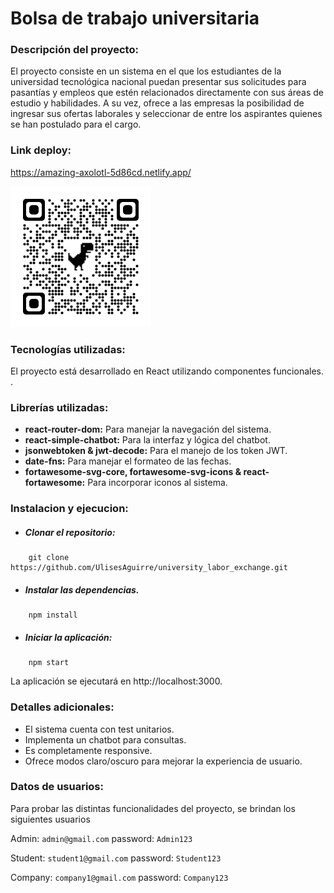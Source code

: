 # Bolsa de trabajo universitaria
### Descripción del proyecto:
El proyecto consiste en un sistema en el que los estudiantes de la universidad tecnológica nacional puedan presentar sus solicitudes para pasantías y empleos que estén relacionados directamente con sus áreas de estudio y habilidades. 
A su vez, ofrece a las empresas la posibilidad de ingresar sus ofertas laborales y seleccionar de entre los aspirantes quienes se han postulado para el cargo. 

### Link deploy:

https://amazing-axolotl-5d86cd.netlify.app/

![QR-Deploy](src/assets-img/deploy-qr.png)

### Tecnologías utilizadas:
El proyecto está desarrollado en React utilizando componentes funcionales.
.
### Librerías utilizadas:
- **react-router-dom:** Para manejar la navegación del sistema.
- **react-simple-chatbot:** Para la interfaz y lógica del chatbot.
- **jsonwebtoken & jwt-decode:** Para el manejo de los token JWT. 
- **date-fns:** Para manejar el formateo de las fechas.
- **fortawesome-svg-core, fortawesome-svg-icons & react-fortawesome:** Para incorporar iconos al sistema.


### Instalacion y ejecucion:

- ##### Clonar el repositorio:
```
    git clone https://github.com/UlisesAguirre/university_labor_exchange.git
```
- ##### Instalar las dependencias.
```
    npm install
```
- ##### Iniciar la aplicación:
```
    npm start
```

La aplicación se ejecutará en http://localhost:3000.

### Detalles adicionales:
- El sistema cuenta con test unitarios.
- Implementa un chatbot para consultas.
- Es completamente responsive.
- Ofrece modos claro/oscuro para mejorar la experiencia de usuario.

### Datos de usuarios:
Para probar las distintas funcionalidades del proyecto, se brindan los siguientes usuarios

Admin: `admin@gmail.com`
password: `Admin123`

Student: `student1@gmail.com`
password: `Student123`

Company: `company1@gmail.com`
password: `Company123`